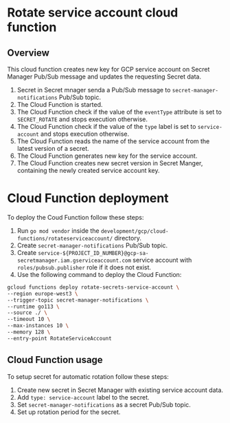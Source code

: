 # Rotate service account cloud function


## Overview

This cloud function creates new key for GCP service account on Secret Manager Pub/Sub message and updates the requesting Secret data.

1. Secret in Secret mnager senda a Pub/Sub message to `secret-manager-notifications` Pub/Sub topic.
2. The Cloud Function is started.
3. The Cloud Function check if the value of the `eventType` attribute is set to `SECRET_ROTATE` and stops execution otherwise.
4. The Cloud Function check if the value of the `type` label is set to `service-account` and stops execution otherwise.
5. The Cloud Function reads the name of the service account from the latest version of a secret.
6. The Cloud Function generates new key for the service account.
7. The Cloud Function creates new secret version in Secret Manger, containing the newly created service account key.

# Cloud Function deployment

To deploy the Coud Function follow these steps:

1. Run `go mod vendor` inside the `development/gcp/cloud-functions/rotateserviceaccount/` directory.
2. Create `secret-manager-notifications` Pub/Sub topic.
2. Create `service-${PROJECT_ID_NUMBER}@gcp-sa-secretmanager.iam.gserviceaccount.com` service account with `roles/pubsub.publisher` role if it does not exist.
3. Use the following command to deploy the Cloud Function:
```bash
gcloud functions deploy rotate-secrets-service-account \
--region europe-west3 \
--trigger-topic secret-manager-notifications \
--runtime go113 \
--source ./ \
--timeout 10 \
--max-instances 10 \
--memory 128 \
--entry-point RotateServiceAccount
```

## Cloud Function usage

To setup secret for automatic rotation follow these steps:
1. Create new secret in Secret Manager with existing service account data.
2. Add `type: service-account` label to the secret.
3. Set `secret-manager-notifications` as a secret  Pub/Sub topic.
3. Set up rotation period for the secret.
